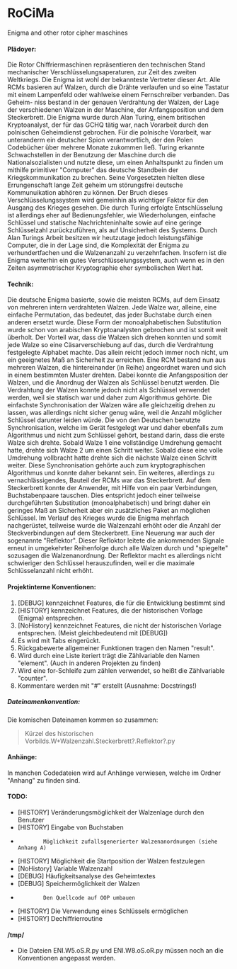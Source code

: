 RoCiMa
======

Enigma and other rotor cipher maschines

#### Plädoyer:
Die Rotor Chiffriermaschinen repräsentieren den technischen Stand mechanischer Verschlüsselungsaperaturen, zur Zeit
des zweiten Weltkriegs. Die Enigma ist wohl der bekannteste Vertreter dieser Art. Alle RCMs basieren auf Walzen, durch
die Drähte verlaufen und so eine Tastatur mit einem Lampenfeld oder wahlweise einem Fernschreiber verbanden. Das Geheim-
niss bestand in der genauen Verdrahtung der Walzen, der Lage der verschiedenen Walzen in der Maschine, der Anfangsposition
und dem Steckerbrett. Die Enigma wurde durch Alan Turing, einem britischen Kryptoanalyst, der für das GCHQ tätig war, nach
Vorarbeit durch den polnischen Geheimdienst gebrochen. Für die polnische Vorarbeit, war unteranderm ein deutscher Spion
verantwortlich, der den Polen Codebücher über mehrere Monate zukommen ließ. Turing erkannte Schwachstellen in der Benutzung
der Maschine durch die Nationalsozialisten und nutzte diese, um einen Anhaltspunkt zu finden um mithilfe primitiver
"Computer" das deutsche Standbein der Kriegskommunikation zu brechen. Seine Vorgesetzten hielten diese Errungenschaft lange
Zeit geheim um störungsfrei deutsche Kommunuikation abhören zu können. Der Bruch dieses Verschlüsselungssystem wird gemeinhin
als wichtiger Faktor für den Ausgang des Krieges gesehen. Die durch Turing erfolgte Entschlüsselung ist allerdings eher auf
Bedienungsfehler, wie Wiederholungen, einfache Schlüssel und statische Nachrichteninhalte sowie auf eine geringe Schlüsselzahl
zurückzuführen, als auf Unsicherheit des Systems. Durch Alan Turings Arbeit besitzen wir heutzutage jedoch leistungsfähige
Computer, die in der Lage sind, die Komplexität der Enigma zu verhundertfachen und die Walzenanzahl zu verzehnfachen.
Insofern ist die Enigma weiterhin ein gutes Verschlüsselungssystem, auch wenn es in den Zeiten asymmetrischer Kryptographie
eher symbolischen Wert hat.
#### Technik:
Die deutsche Enigma basierte, sowie die meisten RCMs, auf dem Einsatz von mehreren intern verdrahteten
Walzen. Jede Walze war, alleine, eine einfache Permutation, das bedeutet, das jeder Buchstabe durch einen
anderen ersetzt wurde. Diese Form der monoalphabetischen Substitution wurde schon von arabischen Kryptoanalysten
gebrochen und ist somit weit überholt. Der Vorteil war, dass die Walzen sich drehen konnten und somit jede
Walze so eine Cäsarverschiebung auf das, durch die Verdrahtung festgelegte Alphabet machte. Das allein
reicht jedoch immer noch nicht, um ein geeignetes Maß an Sicherheit zu erreichen. Eine RCM bestand nun
aus mehreren Walzen, die hintereinander (in Reihe) angeordnet waren und sich in einem bestimmten Muster drehten.
Dabei konnte die Anfangsposition der Walzen, und die Anordnug der Walzen als Schlüssel benutzt werden.
Die Verdrahtung der Walzen konnte jedoch nicht als Schlüssel verwendet werden, weil sie statisch war und
daher zum Algorithmus gehörte. Die einfachste Synchronisation der Walzen wäre alle gleichzeitig drehen
zu lassen, was allerdings nicht sicher genug wäre, weil die Anzahl möglicher Schlüssel darunter leiden würde.
Die von den Deutschen benutzte Synchronisation, welche im Gerät festgelegt war und daher ebenfalls zum Algorithmus
und nicht zum Schlüssel gehört, bestand darin, dass die erste Walze sich drehte. Sobald Walze 1 eine
vollständige Umdrehung gemacht hatte, drehte sich Walze 2 um einen Schritt weiter. Sobald diese eine
volle Umdrehung vollbracht hatte drehte sich die nächste Walze einen Schritt weiter. Diese Synchronisation
gehörte auch zum kryptographischen Algorithmus und konnte daher bekannt sein. Ein weiteres, allerdings zu
vernachlässigendes, Bauteil der RCMs war das Steckerbrett. Auf dem Steckerbrett konnte der Anwender, mit Hilfe
von ein paar Verbindungen, Buchstabenpaare tauschen. Dies entspricht jedoch einer teilweise durchgeführten
Substitution (monoalphabetisch) und bringt daher ein geringes Maß an Sicherheit aber ein zusätzliches Paket
an möglichen Schlüssel. Im Verlauf des Krieges wurde die Enigma mehrfach nachgerüstet, teilweise wurde die Walzenzahl
erhöht oder die Anzahl der Steckverbindungen auf dem Steckerbrett. Eine Neuerung war auch der sogenannte "Reflektor".
Dieser Refloktor leitete die ankommenden Signale erneut in umgekehrter Reihenfolge durch alle Walzen durch und
"spiegelte" sozusagen die Walzenanordnung. Der Reflektor macht es allerdings nicht schwieriger den Schlüssel
herauszufinden, weil er die maximale Schlüsselanzahl nicht erhöht.
#### Projektinterne Konventionen:
1. [DEBUG] kennzeichnet Features, die für die Entwicklung bestimmt sind
2. [HISTORY] kennzeichnet Features, die der historischen Vorlage (Enigma) entsprechen.
3. [NoHistory] kennzeichnet Features, die nicht der historischen Vorlage entsprechen.
   (Meist gleichbedeutend mit [DEBUG])
4. Es wird mit Tabs eingerückt.
5. Rückgabewerte allgemeiner Funktionen tragen den Namen "result".
6. Wird durch eine Liste iteriert trägt die Zählvariable den Namen "element".
   (Auch in anderen Projekten zu finden)
7. Wird eine for-Schleife zum zählen verwendet, so heißt die Zählvariable "counter".
8. Kommentare werden mit "#" erstellt (Ausnahme: Docstrings!)

##### Dateinamenkonvention:
Die komischen Dateinamen kommen so zusammen:

> Kürzel des historischen Vorbilds.W+Walzenzahl.Steckerbrett?.Reflektor?.py 

#### Anhänge:
In manchen Codedateien wird auf Anhänge verwiesen, welche im Ordner "Anhang" zu finden sind.

#### TODO:
* [HISTORY]   Veränderungsmöglichkeit der Walzenlage durch den Benutzer 
* [HISTORY]   Eingabe von Buchstaben
*             Möglichkeit zufallsgenerierter Walzenanordnungen (siehe Anhang A)
* [HISTORY]   Möglichkeit die Startposition der Walzen festzulegen
* [NoHistory] Variable Walzenzahl
* [DEBUG]     Häufigkeitsanalyse des Geheimtextes
* [DEBUG]     Speichermöglichkeit der Walzen
*             Den Quellcode auf OOP umbauen
* [HISTORY]   Die Verwendung eines Schlüssels ermöglichen
* [HISTORY]   Dechiffrierroutine

#### /tmp/
* Die Dateien ENI.W5.oS.R.py und ENI.W8.oS.oR.py müssen noch an die Konventionen angepasst werden.


